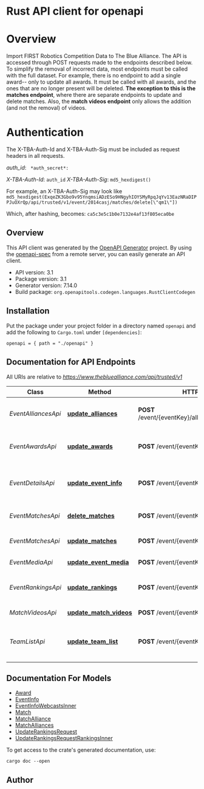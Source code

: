 # Rust API client for openapi

# Overview
Import FIRST Robotics Competition Data to The Blue Alliance. The API is accessed through POST requests made to the endpoints described below. To simplify the removal of incorrect data, most endpoints must be called with the full dataset. For example, there is no endpoint to add a single award-- only to update all awards. It must be called with all awards, and the ones that are no longer present will be deleted. **The exception to this is the matches endpoint**, where there are separate endpoints to update and delete matches. Also, the **match videos endpoint** only allows the addition (and not the removal) of videos.
# Authentication
The X-TBA-Auth-Id and X-TBA-Auth-Sig must be included as request headers in all requests.

*auth_id*: ``  *auth_secret*: ``

*X-TBA-Auth-Id*: `auth_id`  *X-TBA-Auth-Sig*: `md5_hexdigest()`

For example, an X-TBA-Auth-Sig may look like `md5_hexdigest(ExqeZK3Gbo9v95YnqmsiADzESo9HNgyhIOYSMyRpqJqYv13EazNRaDIPPJuOXrQp/api/trusted/v1/event/2014casj/matches/delete[\"qm1\"])`

Which, after hashing, becomes: `ca5c3e5c1b0e7132e4af13f805eca0be`


## Overview

This API client was generated by the [OpenAPI Generator](https://openapi-generator.tech) project.  By using the [openapi-spec](https://openapis.org) from a remote server, you can easily generate an API client.

- API version: 3.1
- Package version: 3.1
- Generator version: 7.14.0
- Build package: `org.openapitools.codegen.languages.RustClientCodegen`

## Installation

Put the package under your project folder in a directory named `openapi` and add the following to `Cargo.toml` under `[dependencies]`:

```
openapi = { path = "./openapi" }
```

## Documentation for API Endpoints

All URIs are relative to *https://www.thebluealliance.com/api/trusted/v1*

Class | Method | HTTP request | Description
------------ | ------------- | ------------- | -------------
*EventAlliancesApi* | [**update_alliances**](docs/EventAlliancesApi.md#update_alliances) | **POST** /event/{eventKey}/alliance_selections/update | Update the alliance selections at an event
*EventAwardsApi* | [**update_awards**](docs/EventAwardsApi.md#update_awards) | **POST** /event/{eventKey}/awards/update | Update the award listing at an event
*EventDetailsApi* | [**update_event_info**](docs/EventDetailsApi.md#update_event_info) | **POST** /event/{eventKey}/info/update | Update top-level properties for the event
*EventMatchesApi* | [**delete_matches**](docs/EventMatchesApi.md#delete_matches) | **POST** /event/{eventKey}/matches/delete | Delete matches at an event
*EventMatchesApi* | [**update_matches**](docs/EventMatchesApi.md#update_matches) | **POST** /event/{eventKey}/matches/update | Update matches at an event
*EventMediaApi* | [**update_event_media**](docs/EventMediaApi.md#update_event_media) | **POST** /event/{eventKey}/media/add | Add event videos
*EventRankingsApi* | [**update_rankings**](docs/EventRankingsApi.md#update_rankings) | **POST** /event/{eventKey}/rankings/update | Update team rankings at an event
*MatchVideosApi* | [**update_match_videos**](docs/MatchVideosApi.md#update_match_videos) | **POST** /event/{eventKey}/match_videos/add | Add match videos
*TeamListApi* | [**update_team_list**](docs/TeamListApi.md#update_team_list) | **POST** /event/{eventKey}/team_list/update | Update the list of teams attending an event


## Documentation For Models

 - [Award](docs/Award.md)
 - [EventInfo](docs/EventInfo.md)
 - [EventInfoWebcastsInner](docs/EventInfoWebcastsInner.md)
 - [Match](docs/Match.md)
 - [MatchAlliance](docs/MatchAlliance.md)
 - [MatchAlliances](docs/MatchAlliances.md)
 - [UpdateRankingsRequest](docs/UpdateRankingsRequest.md)
 - [UpdateRankingsRequestRankingsInner](docs/UpdateRankingsRequestRankingsInner.md)


To get access to the crate's generated documentation, use:

```
cargo doc --open
```

## Author



